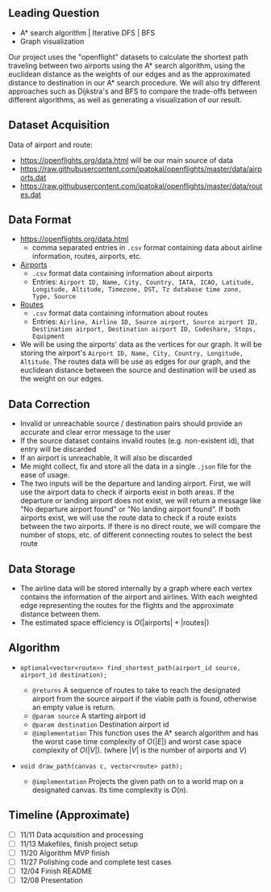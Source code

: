 ## Leading Question

- A* search algorithm | Iterative DFS | BFS
- Graph visualization

Our project uses the "openflight" datasets to calculate the shortest path traveling between two airports using the A\* search algorithm, using the euclidean distance as the weights of our edges and as the approximated distance to destination in our A* search procedure. We will also try different approaches such as Dijkstra's and BFS to compare the trade-offs between different algorithms, as well as generating a visualization of our result.

## Dataset Acquisition

Data of airport and route:

- <https://openflights.org/data.html> will be our main source of data
- <https://raw.githubusercontent.com/jpatokal/openflights/master/data/airports.dat>
- <https://raw.githubusercontent.com/jpatokal/openflights/master/data/routes.dat>

## Data Format

- <https://openflights.org/data.html>
  - comma separated entries in `.csv` format containing data about airline information, routes, airports, etc.
- [Airports](https://raw.githubusercontent.com/jpatokal/openflights/master/data/airports.dat)
  - `.csv` format data containing information about airports
  - Entries: `Airport ID, Name, City, Country, IATA, ICAO, Latitude, Longitude, Altitude, Timezone, DST, Tz database time zone, Type, Source` 
- [Routes](https://raw.githubusercontent.com/jpatokal/openflights/master/data/routes.dat)
  - `.csv` format data containing information about routes
  - Entries: `Airline, Airline ID, Source airport, Source airport ID, Destination airport, Destination airport ID, Codeshare, Stops, Equipment`
- We will be using the airports' data as the vertices for our graph. It will be storing the airport's `Airport ID, Name, City, Country, Longitude, Altitude`. The routes data will be use as edges for our graph, and the euclidean distance between the source and destination will be used as the weight on our edges.

## Data Correction

- Invalid or unreachable source / destination pairs should provide an accurate and clear error message to the user
- If the source dataset contains invalid routes (e.g. non-existent id), that entry will be discarded
- If an airport is unreachable, it will also be discarded
- Me might collect, fix and store all the data in a single `.json` file for the ease of usage.
- The two inputs will be the departure and landing airport. First, we will use the airport data to check if airports exist in both areas. If the departure or landing airport does not exist, we will return a message like "No departure airport found" or "No landing airport found". If both airports exist, we will use the route data to check if a route exists between the two airports. If there is no direct route, we will compare the number of stops, etc. of different connecting routes to select the best route

## Data Storage

- The airline data will be stored internally by a graph where each vertex contains the information of the airport and airlines. With each weighted edge representing the routes for the flights and the approximate distance between them.
- The estimated space efficiency is $O(|\text{airports}| + |\text{routes}|)$

## Algorithm

- `optional<vector<route>> find_shortest_path(airport_id source, airport_id destination);`
  - `@returns` A sequence of routes to take to reach the designated airport from the source airport if the viable path is found, otherwise an empty value is return.
  - `@param source` A starting airport id
  - `@param destination` Destination airport id
  - `@implementation` This function uses the A* search algorithm and has the worst case time complexity of $O(|E|)$ and worst case space complexity of $O(|V|)$. (where $|V|$ is the number of airports and $V$)

- `void draw_path(canvas c, vector<route> path);`
  - `@implementation` Projects the given path on to a world map on a designated canvas. Its time complexity is $O(n)$.

## Timeline (Approximate)

- [ ] 11/11 Data acquisition and processing
- [ ] 11/13 Makefiles, finish project setup
- [ ] 11/20 Algorithm MVP finish
- [ ] 11/27 Polishing code and complete test cases
- [ ] 12/04 Finish README
- [ ] 12/08 Presentation
